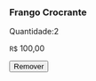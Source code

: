 <div class="c-order">
                        <div class="info">
                            <h3>Frango Crocrante</h3>
                            <p>Quantidade:<span id="order__amount">2</span></p>
                            <p>
                                <small>R$</small>
                                <span>100,00</span>
                            </p>
                        </div>
                        <button>Remover</button>
                    </div>
